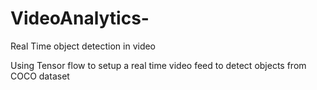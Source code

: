 # VideoAnalytics-
Real Time object detection in video

Using Tensor flow to setup a real time video feed to detect objects from COCO dataset
